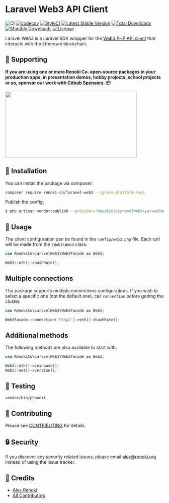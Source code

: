 Laravel Web3 API Client
=======================

![CI](https://github.com/renoki-co/laravel-web3/workflows/CI/badge.svg?branch=master)
[![codecov](https://codecov.io/gh/renoki-co/laravel-web3/branch/master/graph/badge.svg)](https://codecov.io/gh/renoki-co/laravel-web3/branch/master)
[![StyleCI](https://github.styleci.io/repos/353007715/shield?branch=master)](https://github.styleci.io/repos/353007715)
[![Latest Stable Version](https://poser.pugx.org/renoki-co/laravel-web3/v/stable)](https://packagist.org/packages/renoki-co/laravel-web3)
[![Total Downloads](https://poser.pugx.org/renoki-co/laravel-web3/downloads)](https://packagist.org/packages/renoki-co/laravel-web3)
[![Monthly Downloads](https://poser.pugx.org/renoki-co/laravel-web3/d/monthly)](https://packagist.org/packages/renoki-co/laravel-web3)
[![License](https://poser.pugx.org/renoki-co/laravel-web3/license)](https://packagist.org/packages/renoki-co/laravel-web3)

Laravel Web3 is a Laravel SDK wrapper for the [Web3 PHP API client](https://github.com/web3-php/web3) that interacts with the Ethereum blockchain.

## 🤝 Supporting

**If you are using one or more Renoki Co. open-source packages in your production apps, in presentation demos, hobby projects, school projects or so, sponsor our work with [Github Sponsors](https://github.com/sponsors/rennokki). 📦**

[<img src="https://github-content.s3.fr-par.scw.cloud/static/34.jpg" height="210" width="418" />](https://github-content.renoki.org/github-repo/34)

## 🚀 Installation

You can install the package via composer:

```bash
composer require renoki-co/laravel-web3 --ignore-platform-reqs
```

Publish the config:

```bash
$ php artisan vendor:publish --provider="RenokiCo\LaravelWeb3\LaravelWeb3ServiceProvider" --tag="config"
```

## 🙌 Usage

The client configuration can be found in the `config/web3.php` file. Each call will be made from the `\Web3\Web3` class:

```php
use RenokiCo\LaravelWeb3\Web3Facade as Web3;

Web3::eth()->hashRate();
```

## Multiple connections

The package supports multiple connections configurations. If you wish to select a specific one (not the default one), call `connection` before getting the cluster.

```php
use RenokiCo\LaravelWeb3\Web3Facade as Web3;

Web3Facade::connection('http2')->eth()->hashRate();
```

## Additional methods

The following methods are also available to start with:

```php
use RenokiCo\LaravelWeb3\Web3Facade as Web3;

Web3::eth()->coinbase();
Web3::net()->version();
```

## 🐛 Testing

``` bash
vendor/bin/phpunit
```

## 🤝 Contributing

Please see [CONTRIBUTING](CONTRIBUTING.md) for details.

## 🔒  Security

If you discover any security related issues, please email alex@renoki.org instead of using the issue tracker.

## 🎉 Credits

- [Alex Renoki](https://github.com/rennokki)
- [All Contributors](../../contributors)
